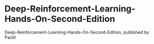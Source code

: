 # Deep-Reinforcement-Learning-Hands-On-Second-Edition
Deep-Reinforcement-Learning-Hands-On-Second-Edition, published by Packt
